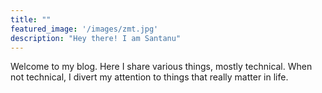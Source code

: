 ```yaml
---
title: ""
featured_image: '/images/zmt.jpg'
description: "Hey there! I am Santanu"
---
```

Welcome to my blog. Here I share various things, mostly technical. When not technical, I divert my attention to things that really matter in life. 